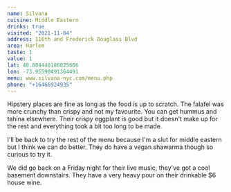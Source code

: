 ```yaml
---
name: Silvana
cuisine: Middle Eastern
drinks: true
visited: "2021-11-04"
address: 116th and Frederick Douglass Blvd
area: Harlem
taste: 1
value: 1
lat: 40.804440186025666
lon: -73.95590491364491
menu: www.silvana-nyc.com/menu.php
phone: "+16466924935"
---
```


Hipstery places are fine as long as the food is up to scratch. The falafel was more crunchy than crispy and not my favourite. You can get hummus and tahina elsewhere. Their crispy eggplant is good but it doesn't make up for the rest and everything took a bit too long to be made.

I'll be back to try the rest of the menu because I'm a slut for middle eastern but I think we can do better. They do have a vegan shawarma though so curious to try it.

We did go back on a Friday night for their live music, they've got a cool basement downstairs. They have a very heavy pour on their drinkable $6 house wine.
